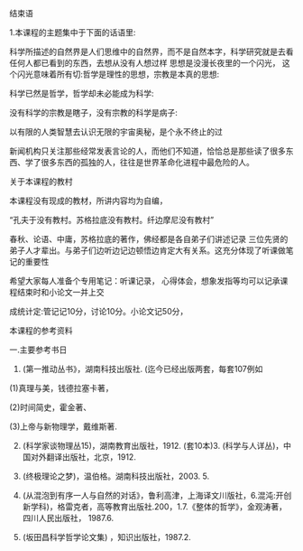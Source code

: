结束语

1.本课程的主题集中于下面的话语里:

科学所描述的自然界是人们思维中的自然界，而不是自然本字，科学研究就是去看任何人都已看到的东西，去想从没有人想过样 思想是没漫长夜里的一个闪光， 这个闪光意味着所有切:哲学是理性的思想，宗教是本真的思想:

科学已然是哲学，哲学却未必能成为科学:

没有科学的宗教是瞎子，没有宗教的科学是病子: 

以有限的人类智慧去认识无限的宇宙奥秘，是个永不终止的过


新闻机构只关注那些经常发表言论的人，而他们不知道，恰恰总是那些读了很多东西、学了很多东西的孤独的人，往往是世界革命化进程中最危险的人。

关于本课程的教村

本课程没有现成的教材，所讲内容均为自编，

“孔夫于没有教村。苏格拉底没有教村。纤边摩尼没有教村”

春秋、论语、中庸，苏格拉底的著作，佛经都是各自弟子们讲述记录
三位先贤的弟子人才辈出。与弟子们边听边记边顿悟边肯定大有关系。这充分体现了听课做笔记的重要性

希望大家每人准备个专用笔记：听课记录， 心得体会，想象发指等均可以记承课程结束时和小论文一并上交

成统计定:管记记10分，讨论10分。小论文记50分，


本课程的参考资料

一.主要参考书日

1. (第一推动丛书》，湖南科技出版社. (迄今已经出版两套，每套107例如

(1)真理与美，钱德拉塞卡著，

(2)时间简史，霍金著、

(3)上帝与新物理学，戴维斯著.

2. (科学家谈物理丛15)，湖南教育出版社，1912. (套10本)3. (科学与人详丛)，中国对外翻译出版社，北京，1912.

3. (终极理论之梦)，温伯格。湖南科技出版社，2003. 5.

4. (从混泡到有序一人与自然的对话》，鲁利高津，上海译文川版社，6.混沌:开创新学科)，格雷克者，高等教育出版社.200，1.7.《整体的哲学》，金观涛著， 四川人民出版社， 1987.6.

5. (坂田昌科学哲学论文集) ，知识出版社，1987.2.